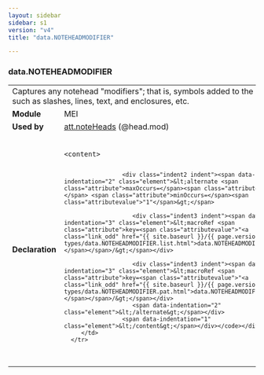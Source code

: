 ```yaml
---
layout: sidebar
sidebar: s1
version: "v4"
title: "data.NOTEHEADMODIFIER"

---
```


<div class="macroSpec">
   <h3 id="data.NOTEHEADMODIFIER">data.NOTEHEADMODIFIER</h3>
   <table class="wovenodd">
      <tr>
         <td colspan="2" class="wovenodd-col2">Captures any notehead "modifiers"; that is, symbols added to the notehead, such as
            slashes, lines, text, and enclosures, etc.
         </td>
      </tr>
      <tr>
         <td class="wovenodd-col1"><strong>Module</strong></td>
         <td class="wovenodd-col2">MEI</td>
      </tr>
      <tr>
         <td class="wovenodd-col1"><strong>Used by</strong></td>
         <td class="wovenodd-col2">
            <div class="parent"><a class="link_odd_classSpec" href="{{ site.baseurl }}/{{ page.version }}/attribute-classes/att.noteHeads.html">att.noteHeads</a> (@head.mod)
            </div>
         </td>
      </tr>
      <tr>
         <td class="wovenodd-col1"><strong>Declaration</strong></td>
         <td class="wovenodd-col2">
            <div class="code" xml:space="preserve" data-lang="ODD"><code>
                  <div class="indent1 indent"><span data-indentation="1" class="element">&lt;content&gt;</span>
                     
                     <div class="indent2 indent"><span data-indentation="2" class="element">&lt;alternate <span class="attribute">maxOccurs=</span><span class="attributevalue">"1"</span> <span class="attribute">minOccurs=</span><span class="attributevalue">"1"</span>&gt;</span>
                        
                        <div class="indent3 indent"><span data-indentation="3" class="element">&lt;macroRef <span class="attribute">key=<span class="attributevalue">"<a class="link_odd" href="{{ site.baseurl }}/{{ page.version }}/data-types/data.NOTEHEADMODIFIER.list.html">data.NOTEHEADMODIFIER.list</a>"</span></span>/&gt;</span></div>
                        
                        <div class="indent3 indent"><span data-indentation="3" class="element">&lt;macroRef <span class="attribute">key=<span class="attributevalue">"<a class="link_odd" href="{{ site.baseurl }}/{{ page.version }}/data-types/data.NOTEHEADMODIFIER.pat.html">data.NOTEHEADMODIFIER.pat</a>"</span></span>/&gt;</span></div>
                        <span data-indentation="2" class="element">&lt;/alternate&gt;</span></div>
                     <span data-indentation="1" class="element">&lt;/content&gt;</span></div></code></div>
         </td>
      </tr>
   </table>
</div>